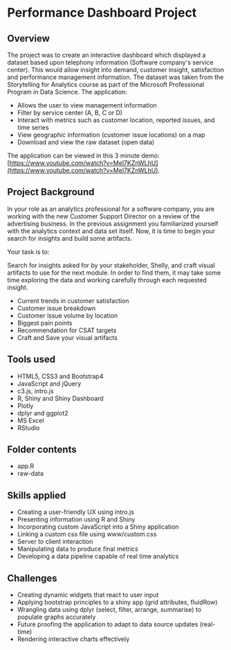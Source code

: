 # Performance Dashboard Project 

## Overview

The project was to create an interactive dashboard which displayed a dataset based upon telephony information (Software company's service center). This would allow insight into demand, customer insight, satisfaction and performance management information. The dataset was taken from the Storytelling for Analytics course as part of the Microsoft Professional Program in Data Science. The application:

* Allows the user to view management information
* Filter by service center (A, B, C or D)
* Interact with metrics such as customer location, reported issues, and time series
* View geographic information (customer issue locations) on a map
* Download and view the raw dataset (open data)

The application can be viewed in this 3 minute demo: [https://www.youtube.com/watch?v=Mel7KZnWLhU](https://www.youtube.com/watch?v=Mel7KZnWLhU).


## Project Background

In your role as an analytics professional for a software company, you are working with the new Customer Support Director on a review of the advertising business. In the previous assignment you familiarized yourself with the analytics context and data set itself. Now, it is time to begin your search for insights and build some artifacts.

Your task is to:

Search for insights asked for by your stakeholder, Shelly, and craft visual artifacts to use for the next module. In order to find them, it may take some time exploring the data and working carefully through each requested insight.

* Current trends in customer satisfaction
* Customer issue breakdown
* Customer issue volume by location
* Biggest pain points
* Recommendation for CSAT targets
* Craft and Save your visual artifacts 


## Tools used

* HTML5, CSS3 and Bootstrap4 
* JavaScript and jQuery
* c3.js, intro.js
* R, Shiny and Shiny Dashboard
* Plotly
* dplyr and ggplot2
* MS Excel
* RStudio

## Folder contents

* app.R
* raw-data


## Skills applied
* Creating a user-friendly UX using intro.js
* Presenting information using R and Shiny
* Incorporating custom JavaScript into a Shiny application
* Linking a custom css file using www/custom.css
* Server to client interaction
* Manipulating data to produce final metrics
* Developing a data pipeline capable of real time analytics


## Challenges

* Creating dynamic widgets that react to user input
* Applying bootstrap principles to a shiny app (grid attributes, fluidRow)
* Wrangling data using dplyr (select, filter, arrange, summarise) to populate graphs accurately
* Future proofing the application to adapt to data source updates (real-time)
* Rendering interactive charts effectively
